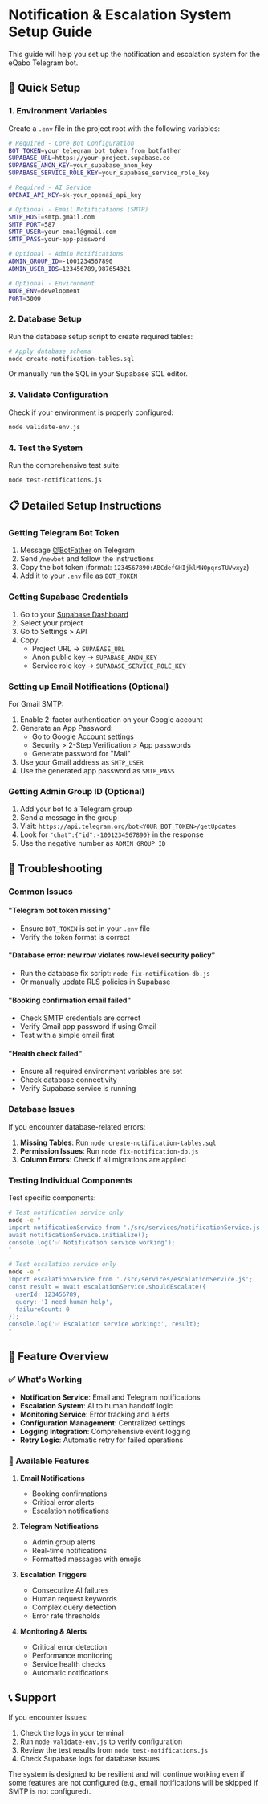 # Notification & Escalation System Setup Guide

This guide will help you set up the notification and escalation system for the eQabo Telegram bot.

## 🚀 Quick Setup

### 1. Environment Variables

Create a `.env` file in the project root with the following variables:

```bash
# Required - Core Bot Configuration
BOT_TOKEN=your_telegram_bot_token_from_botfather
SUPABASE_URL=https://your-project.supabase.co
SUPABASE_ANON_KEY=your_supabase_anon_key
SUPABASE_SERVICE_ROLE_KEY=your_supabase_service_role_key

# Required - AI Service
OPENAI_API_KEY=sk-your_openai_api_key

# Optional - Email Notifications (SMTP)
SMTP_HOST=smtp.gmail.com
SMTP_PORT=587
SMTP_USER=your-email@gmail.com
SMTP_PASS=your-app-password

# Optional - Admin Notifications
ADMIN_GROUP_ID=-1001234567890
ADMIN_USER_IDS=123456789,987654321

# Optional - Environment
NODE_ENV=development
PORT=3000
```

### 2. Database Setup

Run the database setup script to create required tables:

```bash
# Apply database schema
node create-notification-tables.sql
```

Or manually run the SQL in your Supabase SQL editor.

### 3. Validate Configuration

Check if your environment is properly configured:

```bash
node validate-env.js
```

### 4. Test the System

Run the comprehensive test suite:

```bash
node test-notifications.js
```

## 📋 Detailed Setup Instructions

### Getting Telegram Bot Token

1. Message [@BotFather](https://t.me/botfather) on Telegram
2. Send `/newbot` and follow the instructions
3. Copy the bot token (format: `1234567890:ABCdefGHIjklMNOpqrsTUVwxyz`)
4. Add it to your `.env` file as `BOT_TOKEN`

### Getting Supabase Credentials

1. Go to your [Supabase Dashboard](https://supabase.com/dashboard)
2. Select your project
3. Go to Settings > API
4. Copy:
   - Project URL → `SUPABASE_URL`
   - Anon public key → `SUPABASE_ANON_KEY`
   - Service role key → `SUPABASE_SERVICE_ROLE_KEY`

### Setting up Email Notifications (Optional)

For Gmail SMTP:
1. Enable 2-factor authentication on your Google account
2. Generate an App Password:
   - Go to Google Account settings
   - Security > 2-Step Verification > App passwords
   - Generate password for "Mail"
3. Use your Gmail address as `SMTP_USER`
4. Use the generated app password as `SMTP_PASS`

### Getting Admin Group ID (Optional)

1. Add your bot to a Telegram group
2. Send a message in the group
3. Visit: `https://api.telegram.org/bot<YOUR_BOT_TOKEN>/getUpdates`
4. Look for `"chat":{"id":-1001234567890}` in the response
5. Use the negative number as `ADMIN_GROUP_ID`

## 🔧 Troubleshooting

### Common Issues

#### "Telegram bot token missing"
- Ensure `BOT_TOKEN` is set in your `.env` file
- Verify the token format is correct

#### "Database error: new row violates row-level security policy"
- Run the database fix script: `node fix-notification-db.js`
- Or manually update RLS policies in Supabase

#### "Booking confirmation email failed"
- Check SMTP credentials are correct
- Verify Gmail app password if using Gmail
- Test with a simple email first

#### "Health check failed"
- Ensure all required environment variables are set
- Check database connectivity
- Verify Supabase service is running

### Database Issues

If you encounter database-related errors:

1. **Missing Tables**: Run `node create-notification-tables.sql`
2. **Permission Issues**: Run `node fix-notification-db.js`
3. **Column Errors**: Check if all migrations are applied

### Testing Individual Components

Test specific components:

```bash
# Test notification service only
node -e "
import notificationService from './src/services/notificationService.js';
await notificationService.initialize();
console.log('✅ Notification service working');
"

# Test escalation service only
node -e "
import escalationService from './src/services/escalationService.js';
const result = await escalationService.shouldEscalate({
  userId: 123456789,
  query: 'I need human help',
  failureCount: 0
});
console.log('✅ Escalation service working:', result);
"
```

## 🎯 Feature Overview

### ✅ What's Working

- **Notification Service**: Email and Telegram notifications
- **Escalation System**: AI to human handoff logic
- **Monitoring Service**: Error tracking and alerts
- **Configuration Management**: Centralized settings
- **Logging Integration**: Comprehensive event logging
- **Retry Logic**: Automatic retry for failed operations

### 🚀 Available Features

1. **Email Notifications**
   - Booking confirmations
   - Critical error alerts
   - Escalation notifications

2. **Telegram Notifications**
   - Admin group alerts
   - Real-time notifications
   - Formatted messages with emojis

3. **Escalation Triggers**
   - Consecutive AI failures
   - Human request keywords
   - Complex query detection
   - Error rate thresholds

4. **Monitoring & Alerts**
   - Critical error detection
   - Performance monitoring
   - Service health checks
   - Automatic notifications

## 📞 Support

If you encounter issues:

1. Check the logs in your terminal
2. Run `node validate-env.js` to verify configuration
3. Review the test results from `node test-notifications.js`
4. Check Supabase logs for database issues

The system is designed to be resilient and will continue working even if some features are not configured (e.g., email notifications will be skipped if SMTP is not configured).